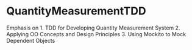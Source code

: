 # QuantityMeasurementTDD
Emphasis on 1. TDD for Developing Quantity Measurement System 2. Applying OO Concepts and Design Principles 3. Using Mockito to Mock Dependent Objects

